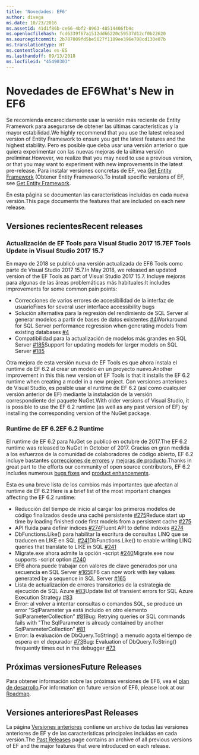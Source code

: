 ```yaml
---
title: 'Novedades: EF6'
author: divega
ms.date: 10/23/2016
ms.assetid: 41d1f86b-ce66-4bf2-8963-48514406fb4c
ms.openlocfilehash: fcd6339f67a1512dd66220c59537d12cf0b22620
ms.sourcegitcommit: 2b787009fd5be5627f1189ee396e708cd130e07b
ms.translationtype: HT
ms.contentlocale: es-ES
ms.lasthandoff: 09/13/2018
ms.locfileid: "45490303"
---
```

# <a name="whats-new-in-ef6"></a><span data-ttu-id="6942c-102">Novedades de EF6</span><span class="sxs-lookup"><span data-stu-id="6942c-102">What's New in EF6</span></span>

<span data-ttu-id="6942c-103">Se recomienda encarecidamente usar la versión más reciente de Entity Framework para asegurarse de obtener las últimas características y la mayor estabilidad.</span><span class="sxs-lookup"><span data-stu-id="6942c-103">We highly recommend that you use the latest released version of Entity Framework to ensure you get the latest features and the highest stability.</span></span>
<span data-ttu-id="6942c-104">Pero es posible que deba usar una versión anterior o que quiera experimentar con las nuevas mejoras de la última versión preliminar.</span><span class="sxs-lookup"><span data-stu-id="6942c-104">However, we realize that you may need to use a previous version, or that you may want to experiment with new improvements in the latest pre-release.</span></span>
<span data-ttu-id="6942c-105">Para instalar versiones concretas de EF, vea [Get Entity Framework](~/ef6/fundamentals/install.md) (Obtener Entity Framework).</span><span class="sxs-lookup"><span data-stu-id="6942c-105">To install specific versions of EF, see [Get Entity Framework](~/ef6/fundamentals/install.md).</span></span>

<span data-ttu-id="6942c-106">En esta página se documentan las características incluidas en cada nueva versión.</span><span class="sxs-lookup"><span data-stu-id="6942c-106">This page documents the features that are included on each new release.</span></span>

## <a name="recent-releases"></a><span data-ttu-id="6942c-107">Versiones recientes</span><span class="sxs-lookup"><span data-stu-id="6942c-107">Recent releases</span></span>

### <a name="ef-tools-update-in-visual-studio-2017-157"></a><span data-ttu-id="6942c-108">Actualización de EF Tools para Visual Studio 2017 15.7</span><span class="sxs-lookup"><span data-stu-id="6942c-108">EF Tools Update in Visual Studio 2017 15.7</span></span>

<span data-ttu-id="6942c-109">En mayo de 2018 se publicó una versión actualizada de EF6 Tools como parte de Visual Studio 2017 15.7.</span><span class="sxs-lookup"><span data-stu-id="6942c-109">In May 2018, we released an updated version of the EF Tools as part of Visual Studio 2017 15.7.</span></span>
<span data-ttu-id="6942c-110">Incluye mejoras para algunas de las áreas problemáticas más habituales:</span><span class="sxs-lookup"><span data-stu-id="6942c-110">It includes improvements for some common pain points:</span></span>

- <span data-ttu-id="6942c-111">Correcciones de varios errores de accesibilidad de la interfaz de usuario</span><span class="sxs-lookup"><span data-stu-id="6942c-111">Fixes for several user interface accessibility bugs</span></span>
- <span data-ttu-id="6942c-112">Solución alternativa para la regresión del rendimiento de SQL Server al generar modelos a partir de bases de datos existentes [#4](https://github.com/aspnet/entityframework6/issues/4)</span><span class="sxs-lookup"><span data-stu-id="6942c-112">Workaround for SQL Server performance regression when generating models from existing databases [#4](https://github.com/aspnet/entityframework6/issues/4)</span></span>
- <span data-ttu-id="6942c-113">Compatibilidad para la actualización de modelos más grandes en SQL Server [#185](https://github.com/aspnet/EntityFramework6/issues/185)</span><span class="sxs-lookup"><span data-stu-id="6942c-113">Support for updating models for larger models on SQL Server [#185](https://github.com/aspnet/EntityFramework6/issues/185)</span></span>

<span data-ttu-id="6942c-114">Otra mejora de esta versión nueva de EF Tools es que ahora instala el runtime de EF 6.2 al crear un modelo en un proyecto nuevo.</span><span class="sxs-lookup"><span data-stu-id="6942c-114">Another improvement in this this new version of EF Tools is that it installs the EF 6.2 runtime when creating a model in a new project.</span></span> <span data-ttu-id="6942c-115">Con versiones anteriores de Visual Studio, es posible usar el runtime de EF 6.2 (así como cualquier versión anterior de EF) mediante la instalación de la versión correspondiente del paquete NuGet.</span><span class="sxs-lookup"><span data-stu-id="6942c-115">With older versions of Visual Studio, it is possible to use the EF 6.2 runtime (as well as any past version of EF) by installing the corresponding version of the NuGet package.</span></span>

### <a name="ef-62-runtime"></a><span data-ttu-id="6942c-116">Runtime de EF 6.2</span><span class="sxs-lookup"><span data-stu-id="6942c-116">EF 6.2 Runtime</span></span>

<span data-ttu-id="6942c-117">El runtime de EF 6.2 para NuGet se publicó en octubre de 2017.</span><span class="sxs-lookup"><span data-stu-id="6942c-117">The EF 6.2 runtime was released to NuGet in October of 2017.</span></span>
<span data-ttu-id="6942c-118">Gracias en gran medida a los esfuerzos de la comunidad de colaboradores de código abierto, EF 6.2 incluye bastantes [correcciones de errores](https://github.com/aspnet/entityframework6/issues?utf8=%E2%9C%93&q=is%3Aissue%20milestone%3A6.2.0%20is%3Aclosed%20label%3Aclosed-fixed%20-label%3Aarea-tools%20label%3Atype-bug) y [mejoras de producto](https://github.com/aspnet/entityframework6/issues?utf8=%E2%9C%93&q=is%3Aissue%20milestone%3A6.2.0%20is%3Aclosed%20label%3Aclosed-fixed%20-label%3Aarea-tools%20label%3Atype-enhancement%20).</span><span class="sxs-lookup"><span data-stu-id="6942c-118">Thanks in great part to the efforts our community of open source contributors, EF 6.2 includes numerous [bugs fixes](https://github.com/aspnet/entityframework6/issues?utf8=%E2%9C%93&q=is%3Aissue%20milestone%3A6.2.0%20is%3Aclosed%20label%3Aclosed-fixed%20-label%3Aarea-tools%20label%3Atype-bug) and [product enhancements](https://github.com/aspnet/entityframework6/issues?utf8=%E2%9C%93&q=is%3Aissue%20milestone%3A6.2.0%20is%3Aclosed%20label%3Aclosed-fixed%20-label%3Aarea-tools%20label%3Atype-enhancement%20).</span></span>

<span data-ttu-id="6942c-119">Esta es una breve lista de los cambios más importantes que afectan al runtime de EF 6.2:</span><span class="sxs-lookup"><span data-stu-id="6942c-119">Here is a brief list of the most important changes affecting the EF 6.2 runtime:</span></span>

- <span data-ttu-id="6942c-120">Reducción del tiempo de inicio al cargar los primeros modelos de código finalizados desde una caché persistente [#275](https://github.com/aspnet/EntityFramework6/issues/275)</span><span class="sxs-lookup"><span data-stu-id="6942c-120">Reduce start up time by loading finished code first models from a persistent cache [#275](https://github.com/aspnet/EntityFramework6/issues/275)</span></span>
- <span data-ttu-id="6942c-121">API fluida para definir índices [#274](https://github.com/aspnet/EntityFramework6/issues/274)</span><span class="sxs-lookup"><span data-stu-id="6942c-121">Fluent API to define indexes [#274](https://github.com/aspnet/EntityFramework6/issues/274)</span></span>
- <span data-ttu-id="6942c-122">DbFunctions.Like() para habilitar la escritura de consultas LINQ que se traducen en LIKE en SQL [#241](https://github.com/aspnet/EntityFramework6/issues/241)</span><span class="sxs-lookup"><span data-stu-id="6942c-122">DbFunctions.Like() to enable writing LINQ queries that translate to LIKE in SQL [#241](https://github.com/aspnet/EntityFramework6/issues/241)</span></span>
- <span data-ttu-id="6942c-123">Migrate.exe ahora admite la opción -script [#240](https://github.com/aspnet/EntityFramework6/issues/240)</span><span class="sxs-lookup"><span data-stu-id="6942c-123">Migrate.exe now supports -script option [#240](https://github.com/aspnet/EntityFramework6/issues/240)</span></span>
- <span data-ttu-id="6942c-124">EF6 ahora puede trabajar con valores de clave generados por una secuencia en SQL Server [#165](https://github.com/aspnet/EntityFramework6/issues/165)</span><span class="sxs-lookup"><span data-stu-id="6942c-124">EF6 can now work with key values generated by a sequence in SQL Server [#165](https://github.com/aspnet/EntityFramework6/issues/165)</span></span>
- <span data-ttu-id="6942c-125">Lista de actualización de errores transitorios de la estrategia de ejecución de SQL Azure [#83](https://github.com/aspnet/EntityFramework6/issues/83)</span><span class="sxs-lookup"><span data-stu-id="6942c-125">Update list of transient errors for SQL Azure Execution Strategy [#83](https://github.com/aspnet/EntityFramework6/issues/83)</span></span>
- <span data-ttu-id="6942c-126">Error: al volver a intentar consultas o comandos SQL, se produce un error "SqlParameter ya está incluido en otro elemento SqlParameterCollection" [#81](https://github.com/aspnet/EntityFramework6/issues/81)</span><span class="sxs-lookup"><span data-stu-id="6942c-126">Bug: Retrying queries or SQL commands fails with "The SqlParameter is already contained by another SqlParameterCollection" [#81](https://github.com/aspnet/EntityFramework6/issues/81)</span></span>
- <span data-ttu-id="6942c-127">Error: la evaluación de DbQuery.ToString() a menudo agota el tiempo de espera en el depurador [#73](https://github.com/aspnet/EntityFramework6/issues/73)</span><span class="sxs-lookup"><span data-stu-id="6942c-127">Bug: Evaluation of DbQuery.ToString() frequently times out in the debugger [#73](https://github.com/aspnet/EntityFramework6/issues/73)</span></span>

## <a name="future-releases"></a><span data-ttu-id="6942c-128">Próximas versiones</span><span class="sxs-lookup"><span data-stu-id="6942c-128">Future Releases</span></span>

<span data-ttu-id="6942c-129">Para obtener información sobre las próximas versiones de EF6, vea el [plan de desarrollo](roadmap.md).</span><span class="sxs-lookup"><span data-stu-id="6942c-129">For information on future version of EF6, please look at our [Roadmap](roadmap.md).</span></span>

## <a name="past-releases"></a><span data-ttu-id="6942c-130">Versiones anteriores</span><span class="sxs-lookup"><span data-stu-id="6942c-130">Past Releases</span></span>

<span data-ttu-id="6942c-131">La página [Versiones anteriores](past-releases.md) contiene un archivo de todas las versiones anteriores de EF y de las características principales incluidas en cada versión.</span><span class="sxs-lookup"><span data-stu-id="6942c-131">The [Past Releases](past-releases.md) page contains an archive of all previous versions of EF and the major features that were introduced on each release.</span></span>
